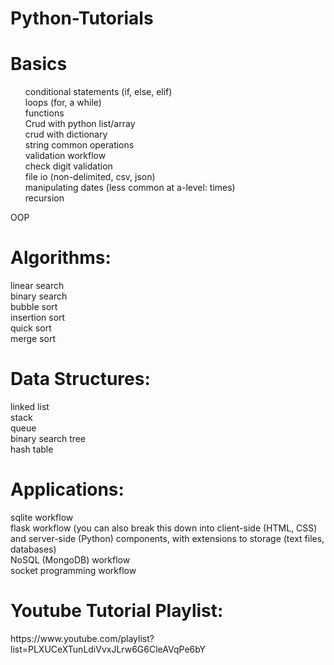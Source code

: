 # Python-Tutorials

<H1>Basics</H1>
<ul>
conditional statements (if, else, elif)<br>
loops (for, a while)<br>
functions<br>
Crud with python list/array<br>
crud with dictionary<br>
string common operations<br>
validation workflow<br>
check digit validation<br>
file io (non-delimited, csv, json)<br>
manipulating dates (less common at a-level: times)<br>
recursion<br>
</ul>
OOP

<H1>Algorithms:</H1>
linear search<br>
binary search<br>
bubble sort<br>
insertion sort<br>
quick sort<br>
merge sort<br>

<h1>Data Structures:</h1>
linked list <br>
stack <br>
queue <br>
binary search tree <br>
hash table <br>

<h1>Applications:</h1>
sqlite workflow <br>
flask workflow (you can also break this down into client-side (HTML, CSS) and server-side (Python) components, with extensions to storage (text files, databases) <br>
NoSQL (MongoDB) workflow <br>
socket programming workflow <br>

<h1>Youtube Tutorial Playlist:</h1>
  https://www.youtube.com/playlist?list=PLXUCeXTunLdiVvxJLrw6G6CleAVqPe6bY
